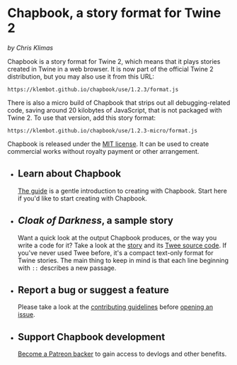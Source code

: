 # Chapbook, a story format for Twine 2

_by Chris Klimas_

Chapbook is a story format for Twine 2, which means that it plays stories created in Twine in a web browser. It is now part of the official Twine 2 distribution, but you may also use it from this URL:

`https://klembot.github.io/chapbook/use/1.2.3/format.js`

There is also a micro build of Chapbook that strips out all debugging-related code, saving around 20 kilobytes of JavaScript, that is not packaged with Twine 2. To use that version, add this story format:

`https://klembot.github.io/chapbook/use/1.2.3-micro/format.js`

Chapbook is released under the [MIT license](https://en.wikipedia.org/wiki/MIT_License). It can be used to create commercial works without royalty payment or other arrangement.

-   ## Learn about Chapbook

    [The guide](https://klembot.github.io/chapbook/guide/) is a gentle introduction to creating with Chapbook. Start here if you'd like to start creating with Chapbook.

-   ## _Cloak of Darkness_, a sample story 
    Want a quick look at the output Chapbook produces, or the way you write a code for it? Take a look at the [story](https://klembot.github.io/chapbook/examples/cloak-of-darkness.html) and its [Twee source code](https://klembot.github.io/chapbook/examples/cloak-of-darkness.txt). If you've never used Twee before, it's a compact text-only format for Twine stories. The main thing to keep in mind is that each line beginning with `::` describes a new passage.

-   ## Report a bug or suggest a feature
    Please take a look at the [contributing guidelines](https://github.com/klembot/chapbook/blob/develop/CONTRIBUTING.md) before [opening an issue](https://github.com/klembot/chapbook/issues).

-	## Support Chapbook development
	[Become a Patreon backer](https://patreon.com/klembot) to gain access to devlogs and other benefits.
